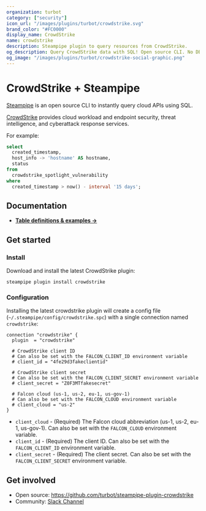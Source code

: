 ```yaml
---
organization: turbot
category: ["security"]
icon_url: "/images/plugins/turbot/crowdstrike.svg"
brand_color: "#FC0000"
display_name: CrowdStrike
name: crowdstrike
description: Steampipe plugin to query resources from CrowdStrike.
og_description: Query CrowdStrike data with SQL! Open source CLI. No DB required.
og_image: "/images/plugins/turbot/crowdstrike-social-graphic.png"
---
```


# CrowdStrike + Steampipe

[Steampipe](https://steampipe.io) is an open source CLI to instantly query cloud APIs using SQL.

[CrowdStrike](https://crowdstrike.com) provides cloud workload and endpoint security, threat intelligence, and cyberattack response services.

For example:

```sql
select
  created_timestamp,
  host_info -> 'hostname' AS hostname,
  status
from
  crowdstrike_spotlight_vulnerability
where
  created_timestamp > now() - interval '15 days';
```

## Documentation

- **[Table definitions & examples →](/plugins/turbot/crowdstrike/tables)**

## Get started

### Install

Download and install the latest CrowdStrike plugin:

```shell
steampipe plugin install crowdstrike
```

### Configuration

Installing the latest crowdstrike plugin will create a config file (`~/.steampipe/config/crowdstrike.spc`) with a single connection named `crowdstrike`:

```hcl
connection "crowdstrike" {
  plugin  = "crowdstrike"

  # CrowdStrike client ID
  # Can also be set with the FALCON_CLIENT_ID environment variable
  # client_id = "4fe29d3fakeclientid"

  # CrowdStrike client secret
  # Can also be set with the FALCON_CLIENT_SECRET environment variable
  # client_secret = "Z0F3MTfakesecret"

  # Falcon cloud (us-1, us-2, eu-1, us-gov-1)
  # Can also be set with the FALCON_CLOUD environment variable
  # client_cloud = "us-2"
}
```

- `client_cloud` - (Required) The Falcon cloud abbreviation (us-1, us-2, eu-1, us-gov-1). Can also be set with the `FALCON_CLOUD` environment variable.
- `client_id` - (Required) The client ID. Can also be set with the `FALCON_CLIENT_ID` environment variable.
- `client_secret` - (Required) The client secret. Can also be set with the `FALCON_CLIENT_SECRET` environment variable.

## Get involved

- Open source: https://github.com/turbot/steampipe-plugin-crowdstrike
- Community: [Slack Channel](https://steampipe.io/community/join)
